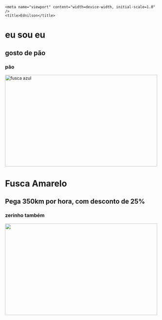 <!DOCTYPE html>
<html lang="pt-br">
  <head>
    <meta charset="UTF-8" />

    <meta name="viewport" content="width=device-width, initial-scale=1.0" />
    <title>Ednilson</title>
  </head>
  <body>
    <h1>eu sou eu</h1>
    <h2>gosto de pão</h2>
    <h3>pão</h3>
    <img src="https://4.bp.blogspot.com/-nEhR5eR0JK8/UToaK2KT5NI/AAAAAAAAAhE/9eSnTEMry3w/s1600/DSC03553.JPG" width="500" height="300" alt="fusca azul" />
    <h1>Fusca Amarelo</h1>
    <h2>Pega 350km por hora, com desconto de 25%</h2>
    <h3>zerinho também</h3> 
    <img src="https://i.pinimg.com/originals/17/f6/db/17f6db2772ff49926e5673358e288723.jpg" width="500" height="300">
    <img src="https://www.google.com/imgres?q=goku&imgurl=https%3A%2F%2Fstatic.wikia.nocookie.net%2Fdragonmaster%2Fimages%2F6%2F63%2FSon_Goku_base_%2528DBS%2529.png%2Frevision%2Flatest%3Fcb%3D20230107010931%26path-prefix%3Dpt-br&imgrefurl=https%3A%2F%2Fdragonmaster.fandom.com%2Fpt-br%2Fwiki%2FSon_Goku_(Dragon_Ball_Super)&docid=25rlQzThLyUkHM&tbnid=
    iuXtxv5SmrkCyM&vet=12ahUKEwid_c_g-d2FAxVjPbkGHcyeDNkQM3oECFAQAA..i&w=632&h=
    1264&hcb=2&ved=2ahUKEwid_c_g-d2FAxVjPbkGHcyeDNkQM3oECFAQAA" alt="">
  </body>
</html>
